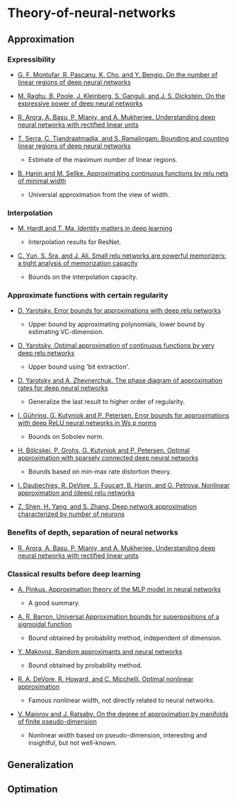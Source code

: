 # Theory-of-neural-networks

## Approximation


### Expressibility

- [G. F. Montufar, R. Pascanu, K. Cho, and Y. Bengio. On the number of linear regions of deep neural networks](https://arxiv.org/abs/1402.1869)

- [M. Raghu, B. Poole, J. Kleinberg, S. Ganguli, and J. S. Dickstein. On the expressive power of deep neural networks](https://arxiv.org/abs/1606.05336)

- [R. Arora, A. Basu, P. Mianjy, and A. Mukherjee. Understanding deep neural networks with rectified linear units](https://arxiv.org/abs/1611.01491)

- [T. Serra, C. Tjandraatmadja, and S. Ramalingam. Bounding and counting linear regions of deep neural networks](https://arxiv.org/abs/1711.02114)
  - Estimate of the maximum number of linear regions.
 
- [B. Hanin and M. Sellke. Approximating continuous functions by relu nets of minimal width](https://arxiv.org/abs/1710.11278)
  - Universial approximation from the view of width.



### Interpolation

- [M. Hardt and T. Ma. Identity matters in deep learning](https://arxiv.org/abs/1611.04231)
  - Interpolation results for ResNet.

- [C. Yun, S. Sra, and J. Ali. Small relu networks are powerful memorizers: a tight analysis of memorization capacity](https://arxiv.org/abs/1810.07770)
  - Bounds on the interpolation capacity.



### Approximate functions with certain regularity

- [D. Yarotsky. Error bounds for approximations with deep relu networks](https://arxiv.org/abs/1610.01145)
  - Upper bound by approximating polynomials, lower bound by estimating VC-dimension.

- [D. Yarotsky. Optimal approximation of continuous functions by very deep relu networks](https://arxiv.org/abs/1802.03620)
  - Upper bound using 'bit extraction'.

- [D. Yarotsky and A. Zhevnerchuk. The phase diagram of approximation rates for deep neural networks](https://arxiv.org/abs/1906.09477)
  - Generalize the last result to higher order of regularity.

- [I. Gühring, G. Kutyniok and P. Petersen. Error bounds for approximations with deep ReLU neural networks in Ws,p norms](https://arxiv.org/abs/1902.07896)
  - Bounds on Sobolev norm.

- [H. Bölcskei, P. Grohs, G. Kutyniok and P. Petersen. Optimal approximation with sparsely connected deep neural networks](https://arxiv.org/abs/1705.01714)
  - Bounds based on min-max rate distortion theory.

- [I. Daubechies, R. DeVore, S. Foucart, B. Hanin, and G. Petrova. Nonlinear approximation and (deep) relu networks](https://arxiv.org/abs/1905.02199)

- [Z. Shen, H. Yang, and S. Zhang. Deep network approximation characterized by number of neurons](https://arxiv.org/abs/1906.05497)












### Benefits of depth, separation of neural networks

- [R. Arora, A. Basu, P. Mianjy, and A. Mukherjee. Understanding deep neural networks with rectified linear units](https://arxiv.org/abs/1611.01491)







### Classical results before deep learning

- [A. Pinkus. Approximation theory of the MLP model in neural networks](http://www2.math.technion.ac.il/~pinkus/papers/acta.pdf)
  - A good summary.
 
- [A. R. Barron. Universal Approximation bounds for superpositions of a sigmoidal function](https://ieeexplore.ieee.org/document/256500)
  - Bound obtained by probability method, independent of dimension.
  
- [Y. Makovoz. Random approximants and neural networks](https://www.sciencedirect.com/science/article/pii/S0021904596900313)
  - Bound obtained by probability method.
  
- [R. A. DeVore, R. Howard, and C. Micchelli. Optimal nonlinear approximation](https://link.springer.com/article/10.1007/BF01171759)
  - Famous nonlinear width, not directly related to neural networks.
  
- [V. Maiorov and J. Ratsaby. On the degree of approximation by manifolds of finite pseudo-dimension](https://link.springer.com/article/10.1007/s003659900108)
  - Nonlinear width based on pseudo-dimension, interesting and insightful, but not well-known.












## Generalization






## Optimation











